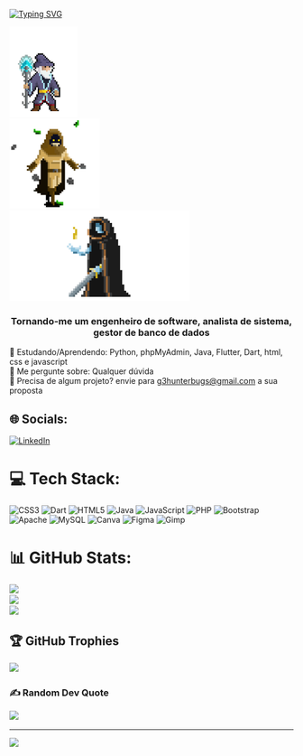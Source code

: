 [![Typing SVG](https://readme-typing-svg.demolab.com?font=Bilbo&size=35&pause=1000&color=05B9F7&width=435&lines=Hello+my+dear+friends;I'm+Gabriel%2C+a+full-stack+dev;also+known+as+G3+or+Morozini;If+you+need+a+project%2C+feel+free+and+ask+me)](https://git.io/typing-svg)
<div float=right>
  <img height="160" src="Ice_Mage.gif"/>
</div>
<div float=right>
  <img height="160" src="flying.gif"/>
</div>
<div float=right>
  <img height="160" src="fireball.gif"/>
</div>

<h3 align="center">Tornando-me um engenheiro de software, analista de sistema, gestor de banco de dados </h3>

📖 Estudando/Aprendendo: Python, phpMyAdmin, Java, Flutter, Dart, html, css e javascript<br>
💬 Me pergunte sobre: Qualquer dúvida<br>
📂 Precisa de algum projeto? envie para g3hunterbugs@gmail.com a sua proposta


## 🌐 Socials:
[![LinkedIn](https://img.shields.io/badge/LinkedIn-%230077B5.svg?logo=linkedin&logoColor=white)](https://linkedin.com/in/https://www.linkedin.com/in/gabriel-morozini-2aa28b251/overlay/about-this-profile/?lipi=urn%3Ali%3Apage%3Ad_flagship3_profile_view_base%3BcqjvctFgTTyQQm3TDuWcOQ%3D%3D) 

# 💻 Tech Stack:
![CSS3](https://img.shields.io/badge/css3-%231572B6.svg?style=for-the-badge&logo=css3&logoColor=white) ![Dart](https://img.shields.io/badge/dart-%230175C2.svg?style=for-the-badge&logo=dart&logoColor=white) ![HTML5](https://img.shields.io/badge/html5-%23E34F26.svg?style=for-the-badge&logo=html5&logoColor=white) ![Java](https://img.shields.io/badge/java-%23ED8B00.svg?style=for-the-badge&logo=openjdk&logoColor=white) ![JavaScript](https://img.shields.io/badge/javascript-%23323330.svg?style=for-the-badge&logo=javascript&logoColor=%23F7DF1E) ![PHP](https://img.shields.io/badge/php-%23777BB4.svg?style=for-the-badge&logo=php&logoColor=white) ![Bootstrap](https://img.shields.io/badge/bootstrap-%238511FA.svg?style=for-the-badge&logo=bootstrap&logoColor=white) ![Apache](https://img.shields.io/badge/apache-%23D42029.svg?style=for-the-badge&logo=apache&logoColor=white) ![MySQL](https://img.shields.io/badge/mysql-4479A1.svg?style=for-the-badge&logo=mysql&logoColor=white) ![Canva](https://img.shields.io/badge/Canva-%2300C4CC.svg?style=for-the-badge&logo=Canva&logoColor=white) ![Figma](https://img.shields.io/badge/figma-%23F24E1E.svg?style=for-the-badge&logo=figma&logoColor=white) ![Gimp](https://img.shields.io/badge/Gimp-657D8B?style=for-the-badge&logo=gimp&logoColor=FFFFFF)
# 📊 GitHub Stats:
![](https://github-readme-stats.vercel.app/api?username=G3programmer&theme=dark&hide_border=false&include_all_commits=true&count_private=false)<br/>
![](https://github-readme-streak-stats.herokuapp.com/?user=G3programmer&theme=dark&hide_border=false)<br/>
![](https://github-readme-stats.vercel.app/api/top-langs/?username=G3programmer&theme=dark&hide_border=false&include_all_commits=true&count_private=false&layout=compact)

## 🏆 GitHub Trophies
![](https://github-profile-trophy.vercel.app/?username=G3programmer&theme=radical&no-frame=false&no-bg=true&margin-w=4)

### ✍️ Random Dev Quote
![](https://quotes-github-readme.vercel.app/api?type=horizontal&theme=tokyonight)

---
[![](https://visitcount.itsvg.in/api?id=G3programmer&icon=0&color=0)](https://visitcount.itsvg.in)

<!-- Proudly created with GPRM ( https://gprm.itsvg.in ) -->
